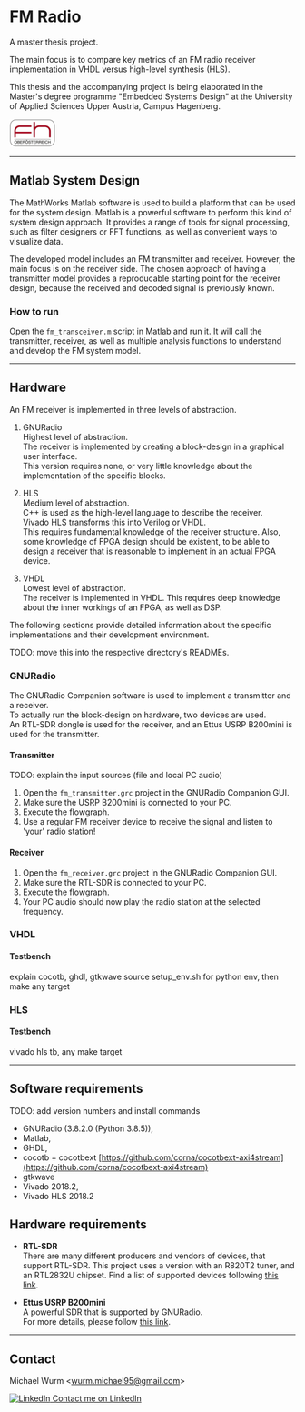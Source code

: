 # FM Radio

A master thesis project.

The main focus is to compare key metrics of an FM radio receiver implementation in VHDL versus high-level synthesis (HLS).

This thesis and the accompanying project is being elaborated in the Master's degree programme "Embedded Systems Design" at the University of Applied Sciences Upper Austria, Campus Hagenberg.

[![FH Hagenberg Logo][1]][2]

----

## Matlab System Design

The MathWorks Matlab software is used to build a platform that can be used for the system design.
Matlab is a powerful software to perform this kind of system design approach.
It provides a range of tools for signal processing, such as filter designers or FFT functions, as well as convenient ways to visualize data.

The developed model includes an FM transmitter and receiver.
However, the main focus is on the receiver side.
The chosen approach of having a transmitter model provides a reproducable starting point for the receiver design, because the received and decoded signal is previously known.

### How to run

Open the `fm_transceiver.m` script in Matlab and run it.
It will call the transmitter, receiver, as well as multiple analysis functions to understand and develop the FM system model.

----

## Hardware

An FM receiver is implemented in three levels of abstraction.

1. GNURadio \
    Highest level of abstraction. \
    The receiver is implemented by creating a block-design in a graphical user interface. \
    This version requires none, or very little knowledge about the implementation of the specific blocks.

2. HLS \
    Medium level of abstraction. \
    C++ is used as the high-level language to describe the receiver. \
    Vivado HLS transforms this into Verilog or VHDL. \
    This requires fundamental knowledge of the receiver structure. Also, some knowledge of FPGA design should be existent, to be able to design a receiver that is reasonable to implement in an actual FPGA device.

3. VHDL \
    Lowest level of abstraction. \
    The receiver is implemented in VHDL.
    This requires deep knowledge about the inner workings of an FPGA, as well as DSP.

The following sections provide detailed information about the specific implementations and their development environment.

TODO: move this into the respective directory's READMEs.

### GNURadio

The GNURadio Companion software is used to implement a transmitter and a receiver. \
To actually run the block-design on hardware, two devices are used. \
An RTL-SDR dongle is used for the receiver, and an Ettus USRP B200mini is used for the transmitter.

#### Transmitter

TODO: explain the input sources (file and local PC audio)

1. Open the `fm_transmitter.grc` project in the GNURadio Companion GUI.
2. Make sure the USRP B200mini is connected to your PC.
3. Execute the flowgraph.
4. Use a regular FM receiver device to receive the signal and listen to 'your' radio station!

#### Receiver

1. Open the `fm_receiver.grc` project in the GNURadio Companion GUI.
2. Make sure the RTL-SDR is connected to your PC.
3. Execute the flowgraph.
4. Your PC audio should now play the radio station at the selected frequency.

### VHDL

#### Testbench

explain cocotb, ghdl, gtkwave
source setup_env.sh for python env, then make any target

### HLS

#### Testbench

vivado hls tb, any make target

----

## Software requirements

TODO: add version numbers and install commands

- GNURadio (3.8.2.0 (Python 3.8.5)),
- Matlab,
- GHDL,
- cocotb + cocotbext [https://github.com/corna/cocotbext-axi4stream](https://github.com/corna/cocotbext-axi4stream)
- gtkwave
- Vivado 2018.2,
- Vivado HLS 2018.2

## Hardware requirements

- **RTL-SDR** \
  There are many different producers and vendors of devices, that support RTL-SDR. This project uses a version with an R820T2 tuner, and an RTL2832U chipset. Find a list of supported devices following [this link](3).

- **Ettus USRP B200mini** \
  A powerful SDR that is supported by GNURadio.\
  For more details, please follow [this link](4).

----

## Contact

Michael Wurm <<wurm.michael95@gmail.com>>

[![LinkedIn](https://i.stack.imgur.com/gVE0j.png) Contact me on LinkedIn](https://www.linkedin.com/in/michael-wurm/)

[1]: doc/img/fhooe-logo-small.png
[2]: https://www.fh-ooe.at/en/hagenberg-campus/studiengaenge/master/embedded-systems-design/
[3]: https://www.rtl-sdr.com/buy-rtl-sdr-dvb-t-dongles/
[4]: https://www.ettus.com/all-products/usrp-b200mini/
